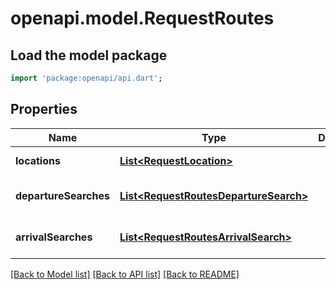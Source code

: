 # openapi.model.RequestRoutes

## Load the model package
```dart
import 'package:openapi/api.dart';
```

## Properties
Name | Type | Description | Notes
------------ | ------------- | ------------- | -------------
**locations** | [**List&lt;RequestLocation&gt;**](RequestLocation.md) |  | [default to []]
**departureSearches** | [**List&lt;RequestRoutesDepartureSearch&gt;**](RequestRoutesDepartureSearch.md) |  | [optional] [default to []]
**arrivalSearches** | [**List&lt;RequestRoutesArrivalSearch&gt;**](RequestRoutesArrivalSearch.md) |  | [optional] [default to []]

[[Back to Model list]](../README.md#documentation-for-models) [[Back to API list]](../README.md#documentation-for-api-endpoints) [[Back to README]](../README.md)


